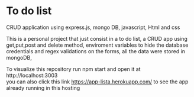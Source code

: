 <h1> To do list </h1>

<p> CRUD application using express.js, mongo DB, javascript, Html and css </p>

<p> This is a personal project that just consist in a to do list, a CRUD app using get,put,post and delete method, enviroment variables to hide the database credentials and regex validations on the forms, all the data were stored in mongoDB,  <br>

To visualize this repository run npm start and open it at http://localhost:3003 <br>
you can also click this link https://app-lista.herokuapp.com/ to see the app already running in this hosting</p>
